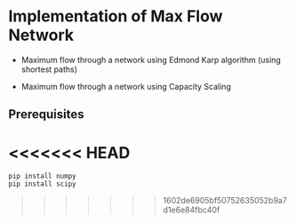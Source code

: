# Implementation of Max Flow Network

* Maximum flow through a network using Edmond Karp algorithm (using shortest paths)

* Maximum flow through a network using Capacity Scaling

## Prerequisites

<<<<<<< HEAD
=======
```
pip install numpy
pip install scipy
```
>>>>>>> 1602de6905bf50752635052b9a7d1e6e84fbc40f



